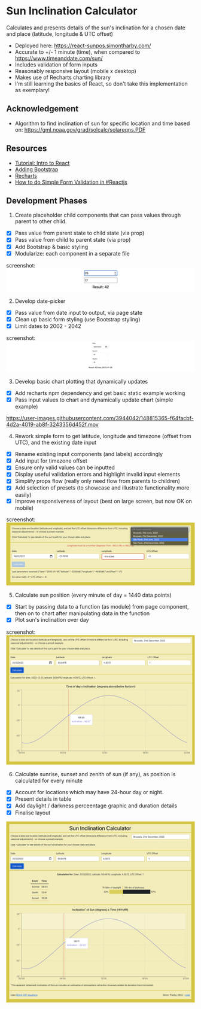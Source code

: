 # Sun Inclination Calculator
Calculates and presents details of the sun's inclination for a chosen date and place (latitude, longitude & UTC offset)
- Deployed here: https://react-sunpos.simontharby.com/
- Accurate to +/- 1 minute (time), when compared to https://www.timeanddate.com/sun/
- Includes validation of form inputs
- Reasonably responsive layout (mobile x desktop)
- Makes use of Recharts charting library
- I'm still learning the basics of React, so don't take this implementation as exemplary!

## Acknowledgement
- Algorithm to find inclination of sun for specific location and time based on: https://gml.noaa.gov/grad/solcalc/solareqns.PDF

## Resources
- [Tutorial: Intro to React](https://reactjs.org/tutorial/tutorial.html)
- [Adding Bootstrap](https://create-react-app.dev/docs/adding-bootstrap/)
- [Recharts](https://recharts.org/en-US/)
- [How to do Simple Form Validation in #Reactjs](https://learnetto.com/blog/react-form-validation)


## Development Phases
1. Create placeholder child components that can pass values through parent to other child.
- [x] Pass value from parent state to child state (via prop)
- [x] Pass value from child to parent state (via prop)
- [x] Add Bootstrap & basic styling
- [x] Modularize: each component in a separate file
  
screenshot:  
![basic](https://github.com/jinjagit/react-sunpos/blob/main/img/basic.png)
  
2. Develop date-picker
- [x] Pass value from date input to output, via page state
- [x] Clean up basic form styling (use Bootstrap styling)
- [x] Limit dates to 2002 - 2042
  
screenshot:  
![basic chart](https://github.com/jinjagit/react-sunpos/blob/main/img/datepicker.png)
  
3. Develop basic chart plotting that dynamically updates
- [x] Add recharts npm dependency and get basic static example working
- [x] Pass input values to chart and dynamically update chart (simple example)
  
https://user-images.githubusercontent.com/3944042/148815365-f64facbf-4d2a-4019-ab8f-3243356d452f.mov
  
4. Rework simple form to get latitude, longitude and timezone (offset from UTC), and the existing date input
- [x] Rename existing input components (and labels) accordingly
- [x] Add input for timezone offset
- [x] Ensure only valid values can be inputted
- [x] Display useful validation errors and highlight invalid input elements
- [x] Simplify props flow (really only need flow from parents to children)
- [x] Add selection of presets (to showcase and illustrate functionality more easily)
- [x] Improve responsiveness of layout (best on large screen, but now OK on mobile)

screenshot:  
![form](https://github.com/jinjagit/react-sunpos/blob/main/img/form.png)
  
5. Calculate sun position (every minute of day = 1440 data points)  
- [x] Start by passing data to a function (as module) from page component, then on to chart after manipulating data in the function  
- [x] Plot sun's inclination over day

screenshot:  
![chart](https://github.com/jinjagit/react-sunpos/blob/main/img/chart.png)

6. Calculate sunrise, sunset and zenith of sun (if any), as position is calculated for every minute
- [x] Account for locations which may have 24-hour day or night.  
- [x] Present details in table
- [x] Add daylight / darkness perceentage graphic and duration details
- [x] Finalise layout

![graphic](https://github.com/jinjagit/react-sunpos/blob/main/img/graphic.png)
